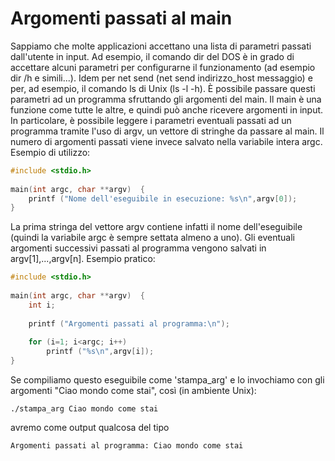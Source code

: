 # Argomenti passati al main

Sappiamo che molte applicazioni accettano una lista di parametri passati
dall'utente in input. Ad esempio, il comando dir del DOS è in grado di accettare
alcuni parametri per configurarne il funzionamento (ad esempio dir /h e
simili...). Idem per net send (net send indirizzo\_host messaggio) e per, ad
esempio, il comando ls di Unix (ls -l -h). È possibile passare questi parametri
ad un programma sfruttando gli argomenti del main. Il main è una funzione come
tutte le altre, e quindi può anche ricevere argomenti in input. In particolare,
è possibile leggere i parametri eventuali passati ad un programma tramite l'uso
di argv, un vettore di stringhe da passare al main. Il numero di argomenti
passati viene invece salvato nella variabile intera argc. Esempio di utilizzo:

```c
#include <stdio.h>
 
main(int argc, char **argv)  {
    printf ("Nome dell'eseguibile in esecuzione: %s\n",argv[0]);
}
```

La prima stringa del vettore argv contiene infatti il nome dell'eseguibile
(quindi la variabile argc è sempre settata almeno a uno). Gli eventuali
argomenti successivi passati al programma vengono salvati in
argv[1],...,argv[n]. Esempio pratico:

```c
#include <stdio.h>
 
main(int argc, char **argv)  {
    int i;
     
    printf ("Argomenti passati al programma:\n");
     
    for (i=1; i<argc; i++)
        printf ("%s\n",argv[i]);
}
```

Se compiliamo questo eseguibile come 'stampa\_arg' e lo invochiamo con gli
argomenti "Ciao mondo come stai", così (in ambiente Unix):

    ./stampa_arg Ciao mondo come stai

avremo come output qualcosa del tipo

    Argomenti passati al programma: Ciao mondo come stai
